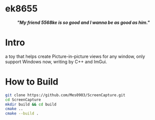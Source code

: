 # ek8655

<center><b><i>"My friend 5568ke is so good and I wanna be as good as him."</i></b></center>

# Intro

a toy that helps create Picture-in-picture views for any window, only support Windows now, writing by C++ and ImGui.

# How to Build

```bash
git clone https://github.com/Mes0903/ScreenCapture.git
cd ScreenCapture
mkdir build && cd build
cmake ..
cmake --build .
```
